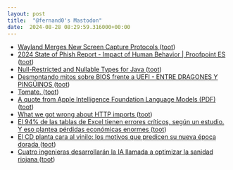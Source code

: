```yaml
---
layout: post
title:  "@fernand0's Mastodon"
date:  2024-08-28 08:29:59.316000+00:00
---
```

*  [Wayland Merges New Screen Capture Protocols ](https://www.phoronix.com/news/Wayland-Merges-Screen-Captur) ([toot](https://mastodon.social/@fernand0/113038707871792536))
*  [2024 State of Phish Report - Impact of Human Behavior \| Proofpoint ES ](https://www.proofpoint.com/es/blog/security-awareness-training/2024-state-of-phish-repor) ([toot](https://mastodon.social/@fernand0/113038482755472956))
*  [Null-Restricted and Nullable Types for Java ](https://www.infoq.com/news/2024/08/null-restricted-java) ([toot](https://mastodon.social/@fernand0/113037695331816704))
*  [Desmontando mitos sobre BIOS frente a UEFI - ENTRE DRAGONES Y PINGÜINOS ](https://angelesbroullon.gitlab.io/entredragonesypinguinos/2024/08/14/20240814-bios-vs-usefi) ([toot](https://mastodon.social/@fernand0/113037110360243046))
*  [Tomate. ](https://avecesunafoto.wordpress.com/2024/08/27/tomate) ([toot](https://mastodon.social/@fernand0/113035158203999270))
*  [A quote from Apple Intelligence Foundation Language Models (PDF) ](https://simonwillison.net/2024/Jul/29/apple-foundation-language-models/#atom-everythin) ([toot](https://mastodon.social/@fernand0/113035093219801558))
*  [What we got wrong about HTTP imports ](https://deno.com/blog/http-import) ([toot](https://mastodon.social/@fernand0/113034985028445514))
*  [El 94% de las tablas de Excel tienen errores críticos, según un estudio. Y eso plantea pérdidas económicas enormes ](https://www.xataka.com/aplicaciones/94-tablas-excel-tienen-errores-criticos-estudio-eso-plantea-perdidas-economicas-enorme) ([toot](https://mastodon.social/@fernand0/113034677970350233))
*  [El CD planta cara al vinilo: los motivos que predicen su nueva época dorada ](https://www.epe.es/es/cultura/20240813/cd-planta-cara-vinilo-motivos-10691843) ([toot](https://mastodon.social/@fernand0/113034410820704017))
*  [Cuatro ingenieras desarrollarán la IA llamada a optimizar la sanidad riojana ](https://nuevecuatrouno.com/2024/08/14/salud-incorporacion-ingenieras-inteligencia-artificial-mejora-calidad-asistencial) ([toot](https://mastodon.social/@fernand0/113034226244618444))
